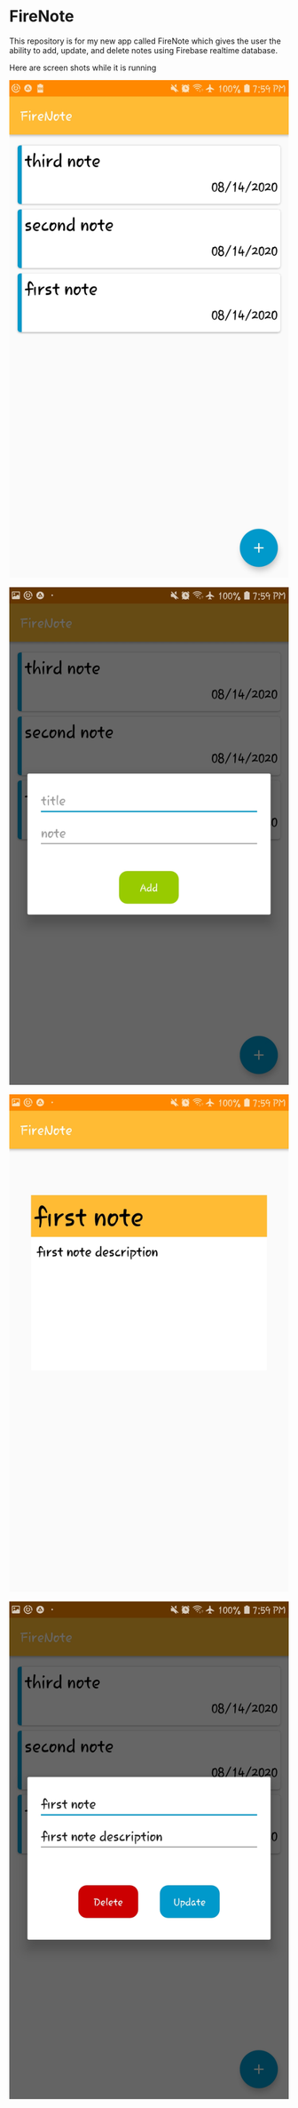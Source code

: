 # FireNote
This repository is for my new app called FireNote which gives the user the ability to add, update, and delete notes using Firebase realtime database.

Here are screen shots while it is running


<p align="center">
 <img src = "images/notes.jpg" width = "512">
</p>

<p align="center">
 <img src = "images/add_dialog.jpg" width = "512">
</p>

<p align="center">
 <img src = "images/note.jpg" width = "512">
</p>

<p align="center">
 <img src = "images/update_dialog.jpg" width = "512">
</p>


